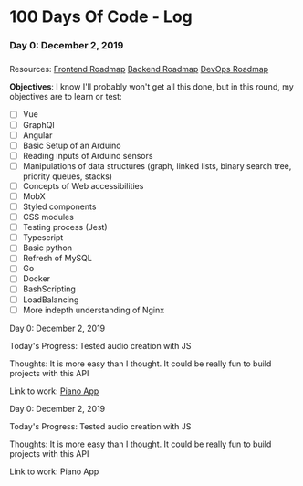 # 100 Days Of Code - Log

### Day 0: December 2, 2019

#####

Resources:
[Frontend Roadmap](https://roadmap.sh/frontend)
[Backend Roadmap](https://roadmap.sh/backend)
[DevOps Roadmap](https://roadmap.sh/devops)

**Objectives**: I know I'll probably won't get all this done, but in this round, my objectives are to learn or test:

-   [ ] Vue
-   [ ] GraphQl
-   [ ] Angular
-   [ ] Basic Setup of an Arduino
-   [ ] Reading inputs of Arduino sensors
-   [ ] Manipulations of data structures (graph, linked lists, binary search tree, priority queues, stacks)
-   [ ] Concepts of Web accessibilities
-   [ ] MobX
-   [ ] Styled components
-   [ ] CSS modules
-   [ ] Testing process (Jest)
-   [ ] Typescript
-   [ ] Basic python
-   [ ] Refresh of MySQL
-   [ ] Go
-   [ ] Docker
-   [ ] BashScripting
-   [ ] LoadBalancing
-   [ ] More indepth understanding of Nginx

Day 0: December 2, 2019

Today's Progress: Tested audio creation with JS

Thoughts: It is more easy than I thought. It could be really fun to build projects with this API

Link to work: [Piano App]("/projects/piano.html")

Day 0: December 2, 2019

Today's Progress: Tested audio creation with JS

Thoughts: It is more easy than I thought. It could be really fun to build projects with this API

Link to work: Piano App
